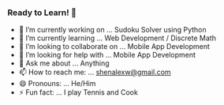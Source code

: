 ### Ready to Learn! 👋

- 🔭 I’m currently working on ... Sudoku Solver using Python
- 🌱 I’m currently learning ... Web Development / Discrete Math
- 👯 I’m looking to collaborate on ... Mobile App Development
- 🤔 I’m looking for help with ... Mobile App Development
- 💬 Ask me about ... Anything
- 📫 How to reach me: ... shenalexw@gmail.com
- 😄 Pronouns: ... He/Him
- ⚡ Fun fact: ... I play Tennis and Cook
